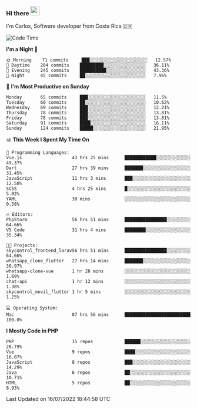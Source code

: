 ### Hi there <img src="https://media.giphy.com/media/hvRJCLFzcasrR4ia7z/giphy.gif" width="25px" height="25px">

I'm Carlos, Software developer from Costa Rica 🇨🇷

<!--START_SECTION:waka-->
![Code Time](http://img.shields.io/badge/Code%20Time-0%20secs-blue)

**I'm a Night 🦉** 

```text
🌞 Morning    71 commits     ███░░░░░░░░░░░░░░░░░░░░░░   12.57% 
🌆 Daytime    204 commits    █████████░░░░░░░░░░░░░░░░   36.11% 
🌃 Evening    245 commits    ██████████░░░░░░░░░░░░░░░   43.36% 
🌙 Night      45 commits     ██░░░░░░░░░░░░░░░░░░░░░░░   7.96%

```
📅 **I'm Most Productive on Sunday** 

```text
Monday       65 commits     ███░░░░░░░░░░░░░░░░░░░░░░   11.5% 
Tuesday      60 commits     ██░░░░░░░░░░░░░░░░░░░░░░░   10.62% 
Wednesday    69 commits     ███░░░░░░░░░░░░░░░░░░░░░░   12.21% 
Thursday     78 commits     ███░░░░░░░░░░░░░░░░░░░░░░   13.81% 
Friday       78 commits     ███░░░░░░░░░░░░░░░░░░░░░░   13.81% 
Saturday     91 commits     ████░░░░░░░░░░░░░░░░░░░░░   16.11% 
Sunday       124 commits    █████░░░░░░░░░░░░░░░░░░░░   21.95%

```


📊 **This Week I Spent My Time On** 

```text
💬 Programming Languages: 
Vue.js                   43 hrs 25 mins      ████████████░░░░░░░░░░░░░   49.37% 
Dart                     27 hrs 39 mins      ███████░░░░░░░░░░░░░░░░░░   31.45% 
JavaScript               11 hrs 3 mins       ███░░░░░░░░░░░░░░░░░░░░░░   12.58% 
SCSS                     4 hrs 25 mins       █░░░░░░░░░░░░░░░░░░░░░░░░   5.02% 
YAML                     30 mins             ░░░░░░░░░░░░░░░░░░░░░░░░░   0.58%

🔥 Editors: 
PhpStorm                 56 hrs 51 mins      ████████████████░░░░░░░░░   64.66% 
VS Code                  31 hrs 4 mins       ████████░░░░░░░░░░░░░░░░░   35.34%

🐱‍💻 Projects: 
skycontrol_frontend_larav56 hrs 51 mins      ████████████████░░░░░░░░░   64.66% 
whatsapp_clone_flutter   27 hrs 14 mins      ███████░░░░░░░░░░░░░░░░░░   30.97% 
whatsapp-clone-vue       1 hr 28 mins        ░░░░░░░░░░░░░░░░░░░░░░░░░   1.69% 
chat-api                 1 hr 12 mins        ░░░░░░░░░░░░░░░░░░░░░░░░░   1.38% 
skycontrol_movil_flutter 1 hr 5 mins         ░░░░░░░░░░░░░░░░░░░░░░░░░   1.25%

💻 Operating System: 
Mac                      87 hrs 56 mins      █████████████████████████   100.0%

```

**I Mostly Code in PHP** 

```text
PHP                      15 repos            ██████░░░░░░░░░░░░░░░░░░░   26.79% 
Vue                      9 repos             ████░░░░░░░░░░░░░░░░░░░░░   16.07% 
JavaScript               8 repos             ███░░░░░░░░░░░░░░░░░░░░░░   14.29% 
Java                     6 repos             ██░░░░░░░░░░░░░░░░░░░░░░░   10.71% 
HTML                     5 repos             ██░░░░░░░░░░░░░░░░░░░░░░░   8.93%

```



 Last Updated on 16/07/2022 18:44:58 UTC
<!--END_SECTION:waka-->
